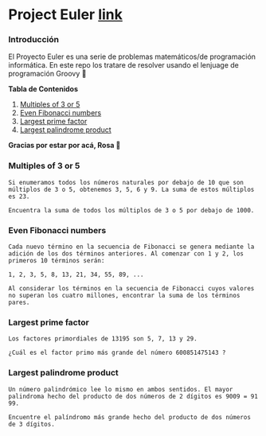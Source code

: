 # Project Euler [link](https://projecteuler.net/archives "link")

###  Introducción
<p> El Proyecto Euler es una serie de problemas matemáticos/de programación informática.  En este repo los tratare de resolver usando el lenjuage de programación Groovy 🌟
</p>

**Tabla de Contenidos** 
1. [Multiples of 3 or 5](#id1)
2. [Even Fibonacci numbers](#id2)
3. [Largest prime factor](#id3)
4. [Largest palindrome product](#id4)


**Gracias por estar por acá, Rosa 🐛**

### Multiples of 3 or 5<a name="id1"></a>
~~~
Si enumeramos todos los números naturales por debajo de 10 que son múltiplos de 3 o 5, obtenemos 3, 5, 6 y 9. La suma de estos múltiplos es 23. 

Encuentra la suma de todos los múltiplos de 3 o 5 por debajo de 1000. 
~~~

### Even Fibonacci numbers<a name="id2"></a>
~~~
Cada nuevo término en la secuencia de Fibonacci se genera mediante la adición de los dos términos anteriores. Al comenzar con 1 y 2, los primeros 10 términos serán:

1, 2, 3, 5, 8, 13, 21, 34, 55, 89, ...

Al considerar los términos en la secuencia de Fibonacci cuyos valores no superan los cuatro millones, encontrar la suma de los términos pares.
~~~

### Largest prime factor<a name="id3"></a>
~~~
Los factores primordiales de 13195 son 5, 7, 13 y 29.

¿Cuál es el factor primo más grande del número 600851475143 ?
~~~

### Largest palindrome product<a name="id4"></a>
~~~
Un número palindrómico lee lo mismo en ambos sentidos. El mayor palindroma hecho del producto de dos números de 2 dígitos es 9009 = 91 99.

Encuentre el palíndromo más grande hecho del producto de dos números de 3 dígitos.
~~~
